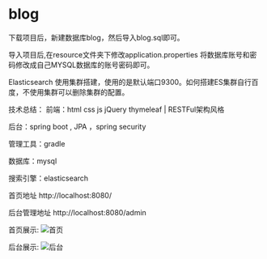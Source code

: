# blog

下载项目后，新建数据库blog，然后导入blog.sql即可。

导入项目后,在resource文件夹下修改application.properties 将数据库账号和密码修改成自己MYSQL数据库的账号密码即可。

Elasticsearch 使用集群搭建，使用的是默认端口9300。如何搭建ES集群自行百度，不使用集群可以删除集群的配置。

技术总结：
前端：html css js jQuery thymeleaf | RESTFul架构风格

后台：spring boot , JPA ，spring security

管理工具：gradle

数据库：mysql

搜索引擎：elasticsearch

首页地址 http://localhost:8080/

后台管理地址 http://localhost:8080/admin

首页展示:
![首页](https://github.com/Laverrr/blob/master/index.jpg)

后台展示:
![后台](https://github.com/Laverrr/blob/master/admin.jpg)
